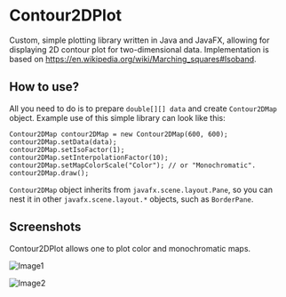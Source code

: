 # Contour2DPlot
Custom, simple plotting library written in Java and JavaFX, allowing for displaying 2D contour plot for two-dimensional data. Implementation is based on https://en.wikipedia.org/wiki/Marching_squares#Isoband.

<h2>How to use?</h2>

All you need to do is to prepare `double[][] data` and create `Contour2DMap` object. Example use of this simple library can look like this:

```
Contour2DMap contour2DMap = new Contour2DMap(600, 600);
contour2DMap.setData(data);
contour2DMap.setIsoFactor(1);
contour2DMap.setInterpolationFactor(10);
contour2DMap.setMapColorScale("Color"); // or "Monochromatic".
contour2DMap.draw();
```

`Contour2DMap` object inherits from `javafx.scene.layout.Pane`, so you can nest it in other `javafx.scene.layout.*` objects, such as `BorderPane`.

<h2>Screenshots</h2>

Contour2DPlot allows one to plot color and monochromatic maps.

![Image1](https://github.com/bluevoxel/Contour2DPlot/raw/master/screenshots/ContourPlotColor.png)

![Image2](https://github.com/bluevoxel/Contour2DPlot/raw/master/screenshots/ContourPlotMonochromatic.png)
